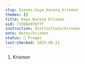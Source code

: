 ```yaml
---
slug: Scenes:kaya_karena_krismon
themes: []
title: Kaya Karena Krismon
uid: 73368e97bf7f
instruction: Instructions/krismon
note: Notes/krismon
status: 💬 Prompt
last-checked: 2025-08-21
---
```

1. Krismon
